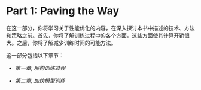 # Part 1: Paving the Way

在这一部分，你将学习关于性能优化的内容，在深入探讨本书中描述的技术、方法和策略之前。首先，你将了解训练过程中的各个方面，这些方面使其计算开销很大。之后，你将了解减少训练时间的可能方法。

这一部分包括以下章节：

+   *第一章*, *解构训练过程*

+   *第二章*, *加快模型训练*
